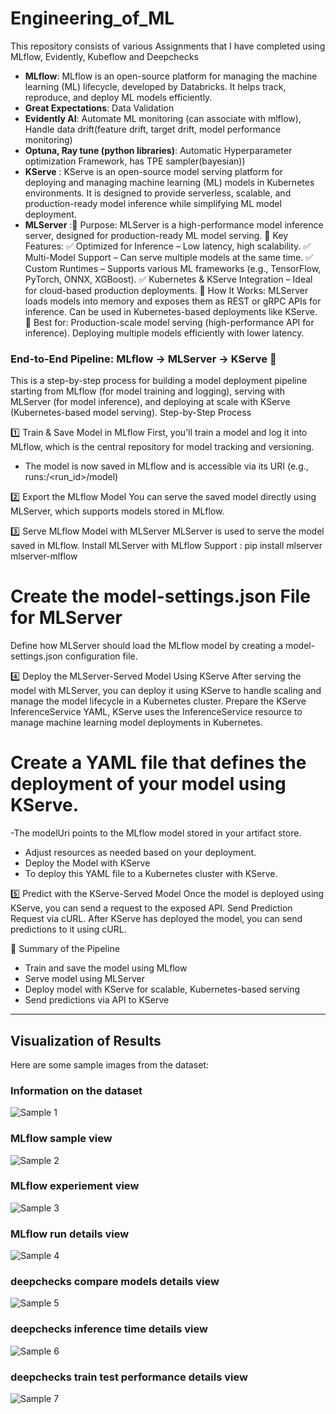# Engineering_of_ML
This repository consists of various Assignments that I have completed using MLflow, Evidently, Kubeflow and Deepchecks
- **MLflow**: MLflow is an open-source platform for managing the machine learning (ML) lifecycle, developed by Databricks. It helps track, reproduce, and deploy ML models efficiently.
- **Great Expectations**: Data Validation
- **Evidently AI**: Automate ML monitoring (can associate with mlflow), Handle data drift(feature drift, target drift, model performance monitoring)
- **Optuna, Ray tune (python libraries)**: Automatic Hyperparameter optimization Framework, has TPE sampler(bayesian))
- **KServe** : KServe is an open-source model serving platform for deploying and managing machine learning (ML) models in Kubernetes environments. It is designed to provide serverless, scalable, and production-ready model inference while simplifying ML model deployment.
- **MLServer** :🔹 Purpose: MLServer is a high-performance model inference server, designed for production-ready ML model serving.
🔹 Key Features:
✅ Optimized for Inference – Low latency, high scalability.
✅ Multi-Model Support – Can serve multiple models at the same time.
✅ Custom Runtimes – Supports various ML frameworks (e.g., TensorFlow, PyTorch, ONNX, XGBoost).
✅ Kubernetes & KServe Integration – Ideal for cloud-based production deployments.
🔹 How It Works:
MLServer loads models into memory and exposes them as REST or gRPC APIs for inference.
Can be used in Kubernetes-based deployments like KServe.
📌 Best for:
Production-scale model serving (high-performance API for inference).
Deploying multiple models efficiently with lower latency.

### End-to-End Pipeline: MLflow → MLServer → KServe 🚀
This is a step-by-step process for building a model deployment pipeline starting from MLflow (for model training and logging), serving with MLServer (for model inference), and deploying at scale with KServe (Kubernetes-based model serving). 
Step-by-Step Process

1️⃣ Train & Save Model in MLflow
First, you'll train a model and log it into MLflow, which is the central repository for model tracking and versioning.
- The model is now saved in MLflow and is accessible via its URI (e.g., runs:/<run_id>/model)
  
2️⃣ Export the MLflow Model
You can serve the saved model directly using MLServer, which supports models stored in MLflow.

3️⃣ Serve MLflow Model with MLServer
MLServer is used to serve the model saved in MLflow.
Install MLServer with MLflow Support : pip install mlserver mlserver-mlflow

# Create the model-settings.json File for MLServer
Define how MLServer should load the MLflow model by creating a model-settings.json configuration file.

4️⃣ Deploy the MLServer-Served Model Using KServe
After serving the model with MLServer, you can deploy it using KServe to handle scaling and manage the model lifecycle in a Kubernetes cluster.
Prepare the KServe InferenceService YAML, KServe uses the InferenceService resource to manage machine learning model deployments in Kubernetes.
# Create a YAML file that defines the deployment of your model using KServe.
-The modelUri points to the MLflow model stored in your artifact store.
- Adjust resources as needed based on your deployment.
- Deploy the Model with KServe
- To deploy this YAML file to a Kubernetes cluster with KServe.
  
5️⃣ Predict with the KServe-Served Model
Once the model is deployed using KServe, you can send a request to the exposed API.
Send Prediction Request via cURL. After KServe has deployed the model, you can send predictions to it using cURL.

🔄 Summary of the Pipeline

- Train and save the model using MLflow
- Serve model using MLServer
- Deploy model with KServe for scalable, Kubernetes-based serving
- Send predictions via API to KServe

-------------------------------------------------------------------------------------------------------------------------------------------------
## Visualization of Results

Here are some sample images from the dataset:
### Information on the dataset
![Sample 1](https://github.com/gaya3senanayake/Engineering_of_ML/blob/main/Images/dataset-info.png)

### MLflow sample view
![Sample 2](https://github.com/gaya3senanayake/Engineering_of_ML/blob/main/Images/ass3-example.png)

### MLflow experiement view
![Sample 3](https://github.com/gaya3senanayake/Engineering_of_ML/blob/main/Images/mlflow-run.png)

### MLflow run details view
![Sample 4](https://github.com/gaya3senanayake/Engineering_of_ML/blob/main/Images/mlflow-run-detail3.png)

### deepchecks compare models details view
![Sample 5](https://github.com/gaya3senanayake/Engineering_of_ML/blob/main/Images/deepchecks-compare-models.png)

### deepchecks inference time details view
![Sample 6](https://github.com/gaya3senanayake/Engineering_of_ML/blob/main/Images/deepchecks-inference-time.png)

### deepchecks train test performance details view
![Sample 7](https://github.com/gaya3senanayake/Engineering_of_ML/blob/main/Images/deepchecks-train-test-performance.png)
